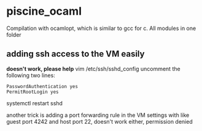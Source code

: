 # piscine_ocaml
Compilation with ocamlopt, which is similar to gcc for c.
All modules in one folder

## adding ssh access to the VM easily

**doesn't work, please help**
vim /etc/ssh/sshd_config
uncomment the following two lines:
```
PasswordAuthentication yes
PermitRootLogin yes
```

systemctl restart sshd

another trick is adding a port forwarding rule in the VM settings
with like guest port 4242 and host port 22, doesn't work either, permission denied